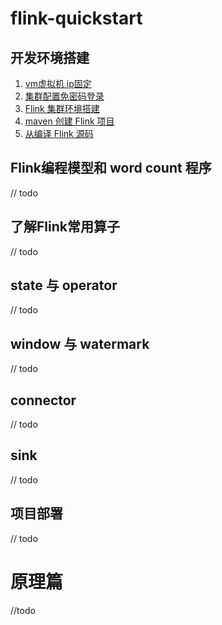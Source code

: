 # flink-quickstart

## 开发环境搭建
1. [vm虚拟机 ip固定](posts/environment/vmware_static_ip/vmware_static_ip.md)
2. [集群配置免密码登录](posts/environment/linux_cluster_login_without_password/linux_login_without_pass.md)
3. [Flink 集群环境搭建](posts/environment/flink_start_cluster/flink_standalone_cluster.md)
4. [maven 创建 Flink 项目](posts/environment/flink-quickstart/flink-quickstart.md) 
5. [从编译 Flink 源码](posts/environment/build_from_source_code/build_from_source_code.md)

## Flink编程模型和 word count 程序
// todo

## 了解Flink常用算子
// todo

## state 与 operator
// todo

## window 与 watermark
// todo

## connector
// todo

## sink
// todo

## 项目部署
// todo

# 原理篇
//todo 
